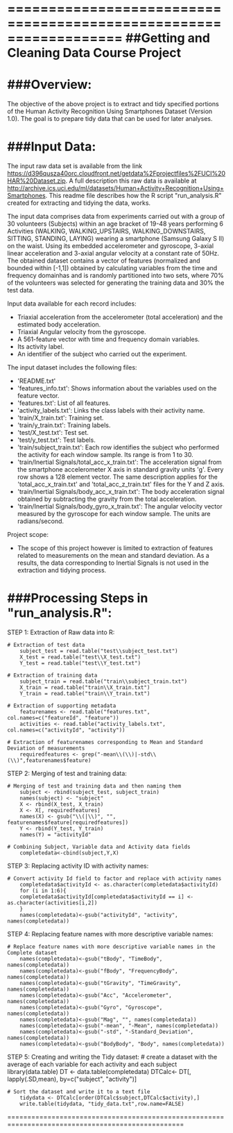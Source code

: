 ==================================================================
##Getting and Cleaning Data Course Project
==================================================================
###Overview:
===========
The objective of the above project is to extract and tidy specified portions of the Human Activity Recognition Using Smartphones Dataset (Version 1.0).
The goal is to prepare tidy data that can be used for later analyses.

###Input Data:
=============
The input raw data set is available from the link https://d396qusza40orc.cloudfront.net/getdata%2Fprojectfiles%2FUCI%20HAR%20Dataset.zip.
A full description this raw data is available at http://archive.ics.uci.edu/ml/datasets/Human+Activity+Recognition+Using+Smartphones. 
This readme file describes how the R script "run_analysis.R" created for extracting and tidying the data, works.

The input data comprises data from experiments carried out with a group of 30 volunteers (Subjects) within an age bracket of 19-48 years performing 6 Activities 
(WALKING, WALKING_UPSTAIRS, WALKING_DOWNSTAIRS, SITTING, STANDING, LAYING) wearing a smartphone (Samsung Galaxy S II) on the waist. Using its embedded accelerometer 
and gyroscope, 3-axial linear acceleration and 3-axial angular velocity at a constant rate of 50Hz. The obtained dataset contains a vector of features (normalized 
and bounded within [-1,1]) obtained by calculating variables from the time and frequency domainhas and is randomly partitioned into two sets, where 70% of the 
volunteers was selected for generating the training data and 30% the test data. 

Input data available for each record includes:
- Triaxial acceleration from the accelerometer (total acceleration) and the estimated body acceleration.
- Triaxial Angular velocity from the gyroscope. 
- A 561-feature vector with time and frequency domain variables. 
- Its activity label. 
- An identifier of the subject who carried out the experiment.

The input dataset includes the following files:

- 'README.txt'
- 'features_info.txt': Shows information about the variables used on the feature vector.
- 'features.txt': List of all features.
- 'activity_labels.txt': Links the class labels with their activity name.
- 'train/X_train.txt': Training set.
- 'train/y_train.txt': Training labels.
- 'test/X_test.txt': Test set.
- 'test/y_test.txt': Test labels.
- 'train/subject_train.txt': Each row identifies the subject who performed the activity for each window sample. Its range is from 1 to 30. 
- 'train/Inertial Signals/total_acc_x_train.txt': The acceleration signal from the smartphone accelerometer X axis in standard gravity units 'g'. 
   Every row shows a 128 element vector. The same description applies for the 'total_acc_x_train.txt' and 'total_acc_z_train.txt' files for the Y and Z axis. 
- 'train/Inertial Signals/body_acc_x_train.txt': The body acceleration signal obtained by subtracting the gravity from the total acceleration. 
- 'train/Inertial Signals/body_gyro_x_train.txt': The angular velocity vector measured by the gyroscope for each window sample. The units are radians/second. 

Project scope: 

- The scope of this project however is limited to extraction of features related to measurements on the mean and standard deviation. As a results, the data
  corresponding to Inertial Signals is not used in the extraction and tidying process.


###Processing Steps in "run_analysis.R":
=========================================
STEP 1: Extraction of Raw data into R:

	# Extraction of test data
		subject_test = read.table("test\\subject_test.txt")
		X_test = read.table("test\\X_test.txt")
		Y_test = read.table("test\\Y_test.txt")

	# Extraction of training data
		subject_train = read.table("train\\subject_train.txt")
		X_train = read.table("train\\X_train.txt")
		Y_train = read.table("train\\Y_train.txt")

	# Extraction of supporting metadata
		featurenames <- read.table("features.txt", col.names=c("featureId", "feature"))
		activities <- read.table("activity_labels.txt", col.names=c("activityId", "activity"))

	# Extraction of featurenames corresponding to Mean and Standard Deviation of measurements	
		requiredfeatures <- grep("-mean\\(\\)|-std\\(\\)",featurenames$feature)

STEP 2: Merging of test and training data:

	# Merging of test and training data and then naming them
		subject <- rbind(subject_test, subject_train)
		names(subject) <- "subject"
		X <- rbind(X_test, X_train)
		X <- X[, requiredfeatures]
		names(X) <- gsub("\\(|\\)", "", featurenames$feature[requiredfeatures])
		Y <- rbind(Y_test, Y_train)
		names(Y) = "activityId"

	# Combining Subject, Variable data and Activity data fields
		completedata<-cbind(subject,Y,X)

STEP 3: Replacing activity ID with activity names:

	# Convert activity Id field to factor and replace with activity names
		completedata$activityId <- as.character(completedata$activityId)
		for (i in 1:6){
  		completedata$activityId[completedata$activityId == i] <- as.character(activities[i,2])
		}
		names(completedata)<-gsub("activityId", "activity", names(completedata))

STEP 4: Replacing feature names with more descriptive variable names:

	# Replace feature names with more descriptive variable names in the Complete dataset
		names(completedata)<-gsub("tBody", "TimeBody", names(completedata))
		names(completedata)<-gsub("fBody", "FrequencyBody", names(completedata))
		names(completedata)<-gsub("tGravity", "TimeGravity", names(completedata))
		names(completedata)<-gsub("Acc", "Accelerometer", names(completedata))
		names(completedata)<-gsub("Gyro", "Gyroscope", names(completedata))
		names(completedata)<-gsub("Mag", "", names(completedata))
		names(completedata)<-gsub("-mean", "-Mean", names(completedata))
		names(completedata)<-gsub("-std", "-Standard_Deviation", names(completedata))
		names(completedata)<-gsub("BodyBody", "Body", names(completedata))

STEP 5: Creating and writing the Tidy dataset:
	# create a dataset with the average of each variable for each activity and each subject
		library(data.table)
		DT <- data.table(completedata)
		DTCalc<- DT[, lapply(.SD,mean), by=c("subject", "activity")]

	# Sort the dataset and write it to a text file
		tidydata <- DTCalc[order(DTCalc$subject,DTCalc$activity),]
		write.table(tidydata, "tidy_data.txt",row.name=FALSE)

==================================================================================================